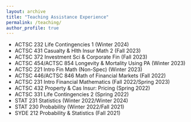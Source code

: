 ```yaml
---
layout: archive
title: "Teaching Assistance Experience"
permalink: /teaching/
author_profile: true
---
```





* ACTSC 232 Life Contingencies 1 (Winter 2024)
* ACTSC 431 Casualty & Hlth Insur Math 2 (Fall 2023)
* ACTSC 372 Investment Sci & Corporate Fin (Fall 2023)
* ACTSC 454/ACTSC 854 Longevity & Mortality Using PA (Winter 2023)
* ACTSC 221 Intro Fin Math (Non-Spec) (Winter 2023)
* ACTSC 446/ACTSC 846 Math of Financial Markets (Fall 2022)
* ACTSC 231 Intro Financial Mathematics (Fall 2022/Spring 2023)
* ACTSC 432 Property & Cas Insur: Pricing (Spring 2022)
* ACTSC 331 Life Contingencies 2 (Spring 2022)
* STAT 231 Statistics (Winter 2022/Winter 2024)
* STAT 230 Probability (Winter 2022/Fall 2021)
* SYDE 212 Probability & Statistics (Fall 2021)
